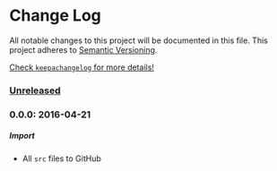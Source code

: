 # Change Log
All notable changes to this project will be documented in this file. This project adheres to [Semantic Versioning](semver.org).

[Check `keepachangelog` for more details!](http://keepachangelog.com/)

### [Unreleased]()
### 0.0.0: 2016-04-21 
##### Import
- All `src` files to GitHub
